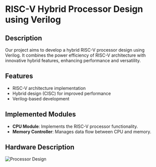 # RISC-V Hybrid Processor Design using Verilog

## Description

Our project aims to develop a hybrid RISC-V processor design using Verilog. It combines the power efficiency of RISC-V architecture with innovative hybrid features, enhancing performance and versatility.

## Features

- RISC-V architecture implementation
- Hybrid design (CISC) for improved performance
- Verilog-based development

## Implemented Modules

- **CPU Module**: Implements the RISC-V processor functionality.
- **Memory Controller**: Manages data flow between CPU and memory.

## Hardware Description

![Processor Design](link_to_processor_design_image.png)

